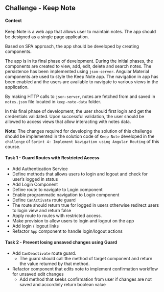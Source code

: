 ## Challenge - Keep Note

#### Context

Keep Note is a web app that allows user to maintain notes.  The app should be designed as a single page application.​

Based on SPA approach, the app should be developed by creating components.​

The app is in its final phase of development. During the initial phases, the components are created to view, add, edit, delete and search notes. The persistence has been implemented using `json-server`. Angular Material components are used to style the Keep Note app. The navigation in app has been enabled and the users are available to navigate to various views in the application.

By making HTTP calls to `json-server`, notes are fetched from and saved in `notes.json` file located in `keep-note-data` folder.​

In this final phase of development, the user should first login and get the credentials validated. Upon successful validation, the user should be allowed to access views that allow interacting with notes data.

**Note:** The changes required for developing the solution of this challenge should be implemented in the solution code of `Keep Note` developed in the `challenge` of `Sprint 4: Implement Navigation using Angular Routing` of this course.

#### Task 1 - Guard Routes with Restricted Access

- Add Authentication Service
- Define methods that allows users to login and logout and check for user’s logged in status
- Add Login Component
- Define route to navigate to Login component
- Enable programmatic navigation to Login component
- Define `CanActivate` route guard
- The route should return true for logged in users otherwise redirect users to login view and return false
- Apply route to routes with restricted access.
- Make provision to allow users to login and logout on the app
- Add login / logout links
- Refactor `App` component to handle login/logout actions

#### Task 2 - Prevent losing unsaved changes using Guard
- Add `CanDeactivate` route guard.
    - The guard should call the method of target component and return the value returned by that method.
- Refactor component that edits note to implement confirmation workflow for unsaved edit changes
    - Add method that seeks confirmation from user if changes are not saved and accordinly return boolean value
